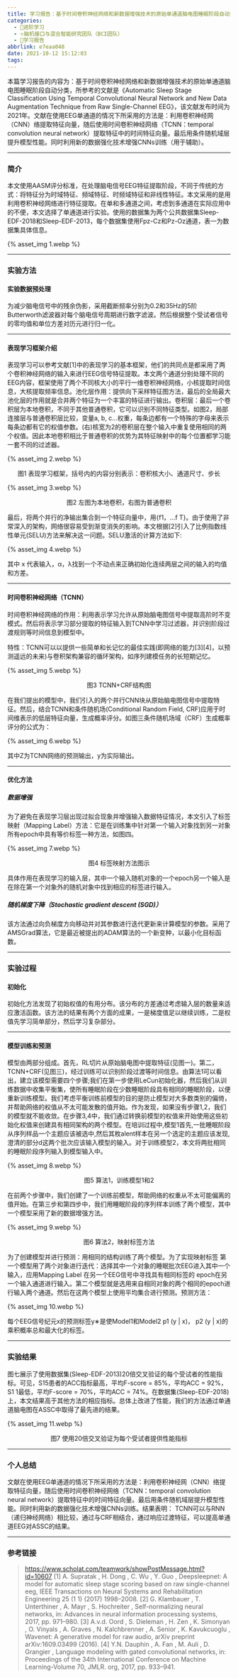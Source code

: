 ```yaml
---
title: 学习报告：基于时间卷积神经网络和新数据增强技术的原始单通道脑电图睡眠阶段自动分类
categories:
  - 🌙进阶学习
  - ⭐脑机接口与混合智能研究团队（BCI团队）
  - 💫学习报告
abbrlink: e7eaa048
date: 2021-10-12 15:12:03
tags:
---
```


本篇学习报告的内容为：基于时间卷积神经网络和新数据增强技术的原始单通道脑电图睡眠阶段自动分类，所参考的文献是《Automatic Sleep Stage Classification Using Temporal Convolutional Neural Network and New Data Augmentation Technique from Raw Single-Channel EEG》，该文献发布时间为2021年。文献在使用EEG单通道的情况下所采用的方法是：利用卷积神经网（CNN）络提取特征向量，随后使用时间卷积神经网络（TCNN：temporal convolution neural network）提取特征中的时间特征向量。最后用条件随机域层提升模型性能。同时利用新的数据强化技术增强CNNs训练（用于辅助）。

***

### 简介

本文使用AASM评分标准，在处理脑电信号EEG特征提取阶段，不同于传统的方式：将特征分为时域特征、频域特征、时频域特征和非线性特征。本文采用的是用利用卷积神经网络进行特征提取。在单和多通道之间，考虑到多通道在实际应用中的不便，本文选择了单通道进行实验。使用的数据集为两个公共数据集Sleep-EDF-2018和Sleep-EDF-2013，每个数据集使用Fpz-Cz和Pz-Oz通道，表一为数据集具体信息。

{% asset_img 1.webp %}

<!--more-->

***

### 实验方法

#### 实验数据预处理

为减少脑电信号中的残余伪影，采用截断频率分别为0.2和35Hz的5阶Butterworth滤波器对每个脑电信号周期进行数字滤波。然后根据整个受试者信号的零均值和单位方差对历元进行归一化。

***

#### 表现学习框架介绍

表现学习可以参考文献[1]中的表现学习的基本框架，他们的共同点是都采用了两个卷积神经网络的输入来进行EEG信号特征提取。本文两个通道分别处理不同的EEG内容，框架使用了两个不同核大小的平行一维卷积神经网络，小核提取时间信息，大核提取频率信息。池化层作用：提供向下采样特征图方法，最后的全局最大池化层的作用就是合并两个特征为一个丰富的特征进行输出。卷积层：最后一个卷积层为本地卷积，不同于其他普通卷积，它可以识别不同特征类型。如图2，局部连接层与普通卷积层比较，变量a, b, c…权重，每条边都有一个特殊的字母来表示每条边都有它的权值参数。(右)核宽为2的卷积层在整个输入中重复使用相同的两个权值。因此本地卷积相比于普通卷积的优势为其特征映射中的每个位置都学习能一套不同的过滤器。

{% asset_img 2.webp %}
<div align='center'>图1  表现学习框架，括号内的内容分别表示：卷积核大小、通道尺寸、步长</div>

{% asset_img 3.webp %}
<div align='center'>图2  左图为本地卷积，右图为普通卷积</div>

最后，将两个并行的净输出集合到一个特征向量中，用{f1，…f T}。由于使用了非常深入的架构，网络很容易受到渐变消失的影响。本文根据[2]引入了比例指数线性单元(SELU)方法来解决这一问题。SELU激活的计算方法如下:

{% asset_img 4.webp %}

其中 x 代表输入，α，λ找到一个不动点来正确初始化连续两层之间的输入的均值和方差。

***

#### 时间卷积神经网络（TCNN）

时间卷积神经网络的作用：利用表示学习允许从原始脑电图信号中提取高阶时不变模式。然后将表示学习部分提取的特征输入到TCNN中学习过滤器，并识别阶段过渡规则等时间信息到模型中。

特性：TCNN可以以提供一些简单和长记忆的最佳实践(即网络的能力[3][4]，以预测遥远的未来)与卷积架构兼容的循环架构，如序列建模任务的长短期记忆。

{% asset_img 5.webp %}
<div align='center'>图3  TCNN+CRF结构图</div>

在我们提出的模型中，我们引入的两个并行CNN块从原始脑电图信号中提取特征。然后，结合TCNN和条件随机场(Conditional Random Field, CRF)应用于时间维表示的低层特征向量，生成概率评分。如图三条件随机场域（CRF）生成概率评分的公式为：

{% asset_img 6.webp %}

其中Z为TCNN网络的预测输出，y为实际输出。

***

#### 优化方法

##### 数据增强

为了避免在表现学习层出现过拟合现象并增强输入数据特征情况，本文引入了标签映射（Mapping Label）方法：它是在训练集中针对第一个输入对象找到另一对象所有epoch中具有等价标签一种方法，如图四。

{% asset_img 7.webp %}
<div align='center'>图4  标签映射方法图示</div>

具体作用在表现学习的输入层，其中一个输入随机对象的一个epoch另一个输入是在除在第一个对象外的随机对象中找到相应的标签进行输入。

##### 随机梯度下降（Stochastic gradient descent (SGD)）

该方法通过向负梯度方向移动并对其参数进行迭代更新来计算模型的参数。采用了AMSGrad算法，它是最近被提出的ADAM算法的一个新变种，以最小化目标函数。

***

### 实验过程

#### 初始化

初始化方法发现了初始权值的有用分布。该分布的方差通过考虑输入层的数量来适应激活函数。该方法的结果有两个方面的成果，一是梯度值足以继续训练，二是权值先学习简单部分，然后学习复杂部分。

***

#### 模型训练和预测

模型由两部分组成。首先，RL切片从原始脑电图中提取特征(见图一)。第二，TCNN+CRF(见图三)，经过训练可以识别阶段过渡等时间信息。由算法1可以看出，建立该模型需要四个步骤;我们在第一步使用LeCun初始化器，然后我们从训练数据中收集平衡集，使所有睡眠阶段在少数睡眠阶段具有相同的睡眠阶段，以便重新训练模型。我们考虑平衡训练前模型的目的是防止模型对大多数类别的偏倚，并帮助网络的权值从不太可能发散的值开始。作为发现，如果没有步骤1,2，我们的模型就不能收敛。在步骤3,4中，我们通过转换前模型的权值来开始使用这些初始化权值来创建具有相同架构的两个模型。在培训过程中,模型1首先,一批睡眠阶段从序列样品一个主题应该被选中,然后其枚alent样本在另一个选定的主题应该发现,澄清的部分d这两个批次应该输入模型的输入。对于训练模型2，本文将两批相同的睡眠阶段序列输入到模型输入中。

{% asset_img 8.webp %}
<div align='center'>图5  算法1，训练模型1和2</div>

在前两个步骤中，我们创建了一个训练前模型，帮助网络的权重从不太可能偏离的值开始。在第三步和第四步中，我们用睡眠阶段的序列样本训练了两个模型，其中一个模型采用了新的数据增强方法。

{% asset_img 9.webp %}
<div align='center'>图6  算法2，映射标签方法</div>

为了创建模型并进行预测：用相同的结构训练了两个模型。为了实现映射标签 第一个模型用了两个对象进行迭代：选择其中一个对象的睡眠批次EEG进入其中一个输入，应用Mapping Label 在另一个EEG信号中寻找具有相同标签的 epoch在另一个输入通道进行输入。第二个模型就是选用来自相同对象的两个相同的epoch进行输入两个通道。然后在这两个模型上使用平均集合进行预测。预测方法：

{% asset_img 10.webp %}

每个EEG信号纪元x的预测标签y∗是使Model1和Model2 p1 (y | x)， p2 (y | x)的乘积概率总和最大化的标签。

***

### 实验结果

图七展示了使用数据集(Sleep-EDF-2013)20倍交叉验证的每个受试者的性能指标。可见，S15患者的ACC指标最高，平均F-score = 85%，平均ACC = 92%， S1 1最低，平均F-score = 70%，平均ACC = 74%。在数据集(Sleep-EDF-2018)上，本文结果高于其他方法的相应指标。总体上改进了性能，我们的方法通过单通道脑电图在ASSC中取得了最先进的结果。

{% asset_img 11.webp %}
<div align='center'>图7  使用20倍交叉验证为每个受试者提供性能指标</div>

***

### 个人总结

文献在使用EEG单通道的情况下所采用的方法是：利用卷积神经网（CNN）络提取特征向量，随后使用时间卷积神经网络（TCNN：temporal convolution neural network）提取特征中的时间特征向量。最后用条件随机域层提升模型性能。同时利用新的数据强化技术增强CNNs训练。结果表明： TCNN可以与RNN（递归神经网络）相比较，通过与CRF相结合，通过响应过渡特征，可以提高单通道EEG对ASSC的结果。

***

### 参考链接

> <https://www.scholat.com/teamwork/showPostMessage.html?id=10607>
> [1] A. Supratak , H. Dong , C. Wu , Y. Guo , Deepsleepnet: A model for automatic sleep stage scoring based on raw single-channel eeg, IEEE Transactions on Neural Systems and Rehabilitation Engineering 25 (1 1) (2017) 1998–2008.
> [2] G. Klambauer , T. Unterthiner , A. Mayr , S. Hochreiter , Self-normalizing neural networks, in: Advances in neural information processing systems, 2017, pp. 971–980.
> [3] A.v.d. Oord , S. Dieleman , H. Zen , K. Simonyan , O. Vinyals , A. Graves , N. Kalchbrenner , A. Senior , K. Kavukcuoglu , Wavenet: A generative model for raw audio, arXiv preprint arXiv:1609.03499 (2016).
> [4] Y.N. Dauphin , A. Fan , M. Auli , D. Grangier , Language modeling with gated convolutional networks, in: Proceedings of the 34th International Conference on Machine Learning-Volume 70, JMLR. org, 2017, pp. 933–941.
